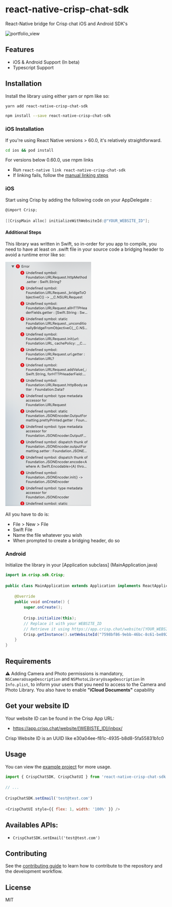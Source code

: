 # react-native-crisp-chat-sdk

React-Native bridge for Crisp chat iOS and Android SDK&#39;s

<img width="300" alt="portfolio_view" src="https://user-images.githubusercontent.com/5293650/81501679-94c54d80-92d1-11ea-8ff8-53a429be1cbb.png">

## Features

- iOS & Android Support (In beta)
- Typescript Support

## Installation

Install the library using either yarn or npm like so:

```sh
yarn add react-native-crisp-chat-sdk
```

```sh
npm install --save react-native-crisp-chat-sdk
```

### iOS Installation

If you're using React Native versions > 60.0, it's relatively straightforward.

```sh
cd ios && pod install
```

For versions below 0.60.0, use rnpm links

- Run `react-native link react-native-crisp-chat-sdk`
- If linking fails, follow the
  [manual linking steps](https://facebook.github.io/react-native/docs/linking-libraries-ios.html#manual-linking)

### iOS

Start using Crisp by adding the following code on your AppDelegate :

```objective-c
@import Crisp;

[[CrispMain alloc] initializeWithWebsiteId:@"YOUR_WEBSITE_ID"];
```

#### Additional Steps

This library was written in Swift, so in-order for you app to compile, you need to have at least on .swift file in your source code a bridging header to avoid a runtime error like so:

![swift error](./swift-error.png)

All you have to do is:

- File > New > File
- Swift File
- Name the file whatever you wish
- When prompted to create a bridging header, do so

### Android

Initialize the library in your [Application subclass] (MainApplication.java)
```java
import im.crisp.sdk.Crisp;

public class MainApplication extends Application implements ReactApplication {

    @Override
    public void onCreate() {
        super.onCreate();

        Crisp.initialize(this);
        // Replace it with your WEBSITE_ID
        // Retrieve it using https://app.crisp.chat/website/[YOUR_WEBSITE_ID]/
        Crisp.getInstance().setWebsiteId("7598bf86-9ebb-46bc-8c61-be8929bbf93d");
    }
}
```

## Requirements

⚠️ Adding Camera and Photo permissions is mandatory, `NSCameraUsageDescription` and `NSPhotoLibraryUsageDescription` in  `Info.plist`, to inform your users that you need to access to the Camera and Photo Library. You also have to enable **"iCloud Documents"** capability

## Get your website ID

Your website ID can be found in the Crisp App URL:

- https://app.crisp.chat/website/[WEBISTE_ID]/inbox/

Crisp Website ID is an UUID like e30a04ee-f81c-4935-b8d8-5fa55831b1c0

## Usage

You can view the [example project](./example/src/App.tsx) for more usage.

```js
import { CrispChatSDK, CrispChatUI } from 'react-native-crisp-chat-sdk';

// ...

CrispChatSDK.setEmail('test@test.com')

<CrispChatUI style={{ flex: 1, width: '100%' }} />
```

## Availables APIs:
* `CrispChatSDK.setEmail('test@test.com')`

## Contributing

See the [contributing guide](CONTRIBUTING.md) to learn how to contribute to the repository and the development workflow.

## License

MIT
